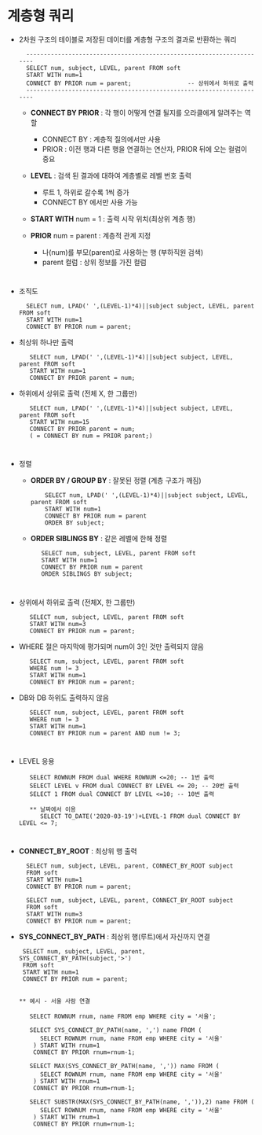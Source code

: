 # 계층형 쿼리  

- 2차원 구조의 테이블로 저장된 데이터를 계층형 구조의 결과로 반환하는 쿼리 
     
        ---------------------------------------------------------------------
        SELECT num, subject, LEVEL, parent FROM soft
        START WITH num=1
        CONNECT BY PRIOR num = parent;                -- 상위에서 하위로 출력 
        --------------------------------------------------------------------- 
        
   - **CONNECT BY PRIOR** : 각 행이 어떻게 연결 될지를 오라클에게 알려주는 역할 
     - CONNECT BY : 계층적 질의에서만 사용
     - PRIOR : 이전 행과 다른 행을 연결하는 연산자, PRIOR 뒤에 오는 컬럼이 중요
  
   - **LEVEL** : 검색 된 결과에 대하여 계층별로 레벨 번호 출력  
     - 루트 1, 하위로 갈수록 1씩 증가 
     - CONNECT BY 에서만 사용 가능 
   
   - **START WITH** num = 1 : 출력 시작 위치(최상위 계층 행) 
  
   - **PRIOR** num = parent : 계층적 관계 지정 
     - 나(num)를 부모(parent)로 사용하는 행 (부하직원 검색) 
     - parent 컬럼 : 상위 정보를 가진 컬럼 

#

   - 조직도  
    
           SELECT num, LPAD(' ',(LEVEL-1)*4)||subject subject, LEVEL, parent FROM soft
           START WITH num=1
           CONNECT BY PRIOR num = parent;    
      
  - 최상위 하나만 출력 
    
           SELECT num, LPAD(' ',(LEVEL-1)*4)||subject subject, LEVEL, parent FROM soft
           START WITH num=1
           CONNECT BY PRIOR parent = num;
    
  - 하위에서 상위로 출력 (전체 X, 한 그룹만) 
    
           SELECT num, LPAD(' ',(LEVEL-1)*4)||subject subject, LEVEL, parent FROM soft
           START WITH num=15
           CONNECT BY PRIOR parent = num;    
           ( = CONNECT BY num = PRIOR parent;)     

#
    
  - 정렬     
    - **ORDER BY / GROUP BY** : 잘못된 정렬 (계층 구조가 깨짐)
     
              SELECT num, LPAD(' ',(LEVEL-1)*4)||subject subject, LEVEL, parent FROM soft
              START WITH num=1
              CONNECT BY PRIOR num = parent
              ORDER BY subject;
    
    - **ORDER SIBLINGS BY** : 같은 레벨에 한해 정렬 
       
             SELECT num, subject, LEVEL, parent FROM soft
             START WITH num=1
             CONNECT BY PRIOR num = parent
             ORDER SIBLINGS BY subject;
#         

   - 상위에서 하위로 출력 (전체X, 한 그룹만)
       
            SELECT num, subject, LEVEL, parent FROM soft
            START WITH num=3
            CONNECT BY PRIOR num = parent;
     
   - WHERE 절은 마지막에 평가되며 num이 3인 것만 출력되지 않음 
     
            SELECT num, subject, LEVEL, parent FROM soft
            WHERE num != 3
            START WITH num=1
            CONNECT BY PRIOR num = parent;
     
   - DB와 DB 하위도 출력하지 않음 
     
            SELECT num, subject, LEVEL, parent FROM soft
            WHERE num != 3
            START WITH num=1
            CONNECT BY PRIOR num = parent AND num != 3;

#

   - LEVEL 응용 
     
            SELECT ROWNUM FROM dual WHERE ROWNUM <=20; -- 1번 출력
            SELECT LEVEL v FROM dual CONNECT BY LEVEL <= 20; -- 20번 출력     
            SELECT 1 FROM dual CONNECT BY LEVEL <=10; -- 10번 출력 
      
            ** 날짜에서 이용 
               SELECT TO_DATE('2020-03-19')+LEVEL-1 FROM dual CONNECT BY LEVEL <= 7;

#

   - **CONNECT_BY_ROOT** : 최상위 행 출력   
       
           SELECT num, subject, LEVEL, parent, CONNECT_BY_ROOT subject
           FROM soft
           START WITH num=1
           CONNECT BY PRIOR num = parent;    
        
           SELECT num, subject, LEVEL, parent, CONNECT_BY_ROOT subject
           FROM soft
           START WITH num=3
           CONNECT BY PRIOR num = parent;  
    
   - **SYS_CONNECT_BY_PATH** : 최상위 행(루트)에서 자신까지 연결  
     
          SELECT num, subject, LEVEL, parent, SYS_CONNECT_BY_PATH(subject,'>')
          FROM soft
          START WITH num=1
          CONNECT BY PRIOR num = parent;
     
     
         ** 예시 - 서울 사람 연결    
         
            SELECT ROWNUM rnum, name FROM emp WHERE city = '서울';
         
            SELECT SYS_CONNECT_BY_PATH(name, ',') name FROM (
               SELECT ROWNUM rnum, name FROM emp WHERE city = '서울'
             ) START WITH rnum=1
             CONNECT BY PRIOR rnum=rnum-1;
        
            SELECT MAX(SYS_CONNECT_BY_PATH(name, ',')) name FROM (
               SELECT ROWNUM rnum, name FROM emp WHERE city = '서울'
             ) START WITH rnum=1
             CONNECT BY PRIOR rnum=rnum-1;  
          
            SELECT SUBSTR(MAX(SYS_CONNECT_BY_PATH(name, ',')),2) name FROM (
               SELECT ROWNUM rnum, name FROM emp WHERE city = '서울'
             ) START WITH rnum=1
             CONNECT BY PRIOR rnum=rnum-1;  


